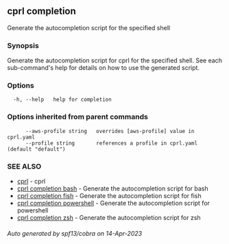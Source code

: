 ## cprl completion

Generate the autocompletion script for the specified shell

### Synopsis

Generate the autocompletion script for cprl for the specified shell.
See each sub-command's help for details on how to use the generated script.


### Options

```
  -h, --help   help for completion
```

### Options inherited from parent commands

```
      --aws-profile string   overrides [aws-profile] value in cprl.yaml
      --profile string       references a profile in cprl.yaml (default "default")
```

### SEE ALSO

* [cprl](cprl.md)	 - cprl
* [cprl completion bash](cprl_completion_bash.md)	 - Generate the autocompletion script for bash
* [cprl completion fish](cprl_completion_fish.md)	 - Generate the autocompletion script for fish
* [cprl completion powershell](cprl_completion_powershell.md)	 - Generate the autocompletion script for powershell
* [cprl completion zsh](cprl_completion_zsh.md)	 - Generate the autocompletion script for zsh

###### Auto generated by spf13/cobra on 14-Apr-2023
